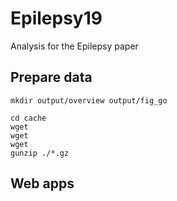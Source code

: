# Epilepsy19
Analysis for the Epilepsy paper

## Prepare data

```
mkdir output/overview output/fig_go 
```

```
cd cache
wget 
wget 
wget 
gunzip ./*.gz
```

## Web apps

